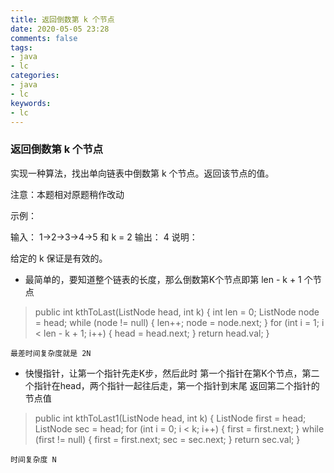 ```yaml
---
title: 返回倒数第 k 个节点
date: 2020-05-05 23:28
comments: false
tags: 
- java
- lc
categories: 
- java
- lc
keywords:
- lc
---
```


### 返回倒数第 k 个节点

实现一种算法，找出单向链表中倒数第 k 个节点。返回该节点的值。

注意：本题相对原题稍作改动

示例：

输入： 1->2->3->4->5 和 k = 2
输出： 4
说明：

给定的 k 保证是有效的。

- 最简单的，要知道整个链表的长度，那么倒数第K个节点即第 len - k + 1 个节点

>    public int kthToLast(ListNode head, int k) {
>        int len = 0;
>        ListNode node = head;
>        while (node != null) {
>            len++;
>            node = node.next;
>        }
>        for (int i = 1; i < len - k + 1; i++) {
>            head = head.next;
>        }
>        return head.val;
>    }

    最差时间复杂度就是 2N
    
- 快慢指针，让第一个指针先走K步，然后此时 第一个指针在第K个节点，第二个指针在head，两个指针一起往后走，第一个指针到末尾 返回第二个指针的节点值

>    public int kthToLast1(ListNode head, int k) {
>        ListNode first = head;
>        ListNode sec = head;
>        for (int i = 0; i < k; i++) {
>            first = first.next;
>        }
>        while (first != null) {
>            first = first.next;
>            sec = sec.next;
>        }
>        return sec.val;
>    }

    时间复杂度 N
